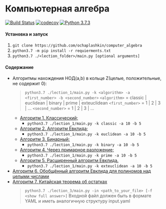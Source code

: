 # Компьютерная алгебра
[![Build Status](https://travis-ci.org/ochaplashkin/computer_algebra.svg?branch=master)](https://travis-ci.org/ochaplashkin/computer_algebra) [![codecov](https://codecov.io/gh/ochaplashkin/computer_algebra/branch/master/graph/badge.svg)](https://codecov.io/gh/ochaplashkin/computer_algebra) [![Python 3.7.3](https://img.shields.io/badge/python-3.7.3-blue.svg)](https://www.python.org/downloads/release/python-373/)

#### Установка и запуск
1. ```git clone https://github.com/ochaplashkin/computer_algebra```
2. ```python3.7 -m pip install -r requierments.txt```
3. ```python3.7 ./<lection_folder>/main.py [optional arguments]```

#### Содержание
  - Алгоритмы нахождения НОД(а,b) в кольце Z(целые, положительные, не содержит 0):
    >`python3.7 ./lection_1/main.py -k <algorithm> -a <first_number> -b <second_number>`
    >`<algorithm>`     = classic | euclidean | binary | prime | exteuclidean
    >`<first_number>`  = 1 | 2 | 3 | ...
    >`<second_number>` = 1 | 2 | 3 | ...
      - [Алгоритм 1. Классический;](https://github.com/ochaplashkin/computer_algebra/blob/master/lection_1/main.py#L39)
        - ```python3.7 ./lection_1/main.py -k classic -a 10 -b 5```
      - [Алгоритм 2. Алгоритм Евклида;](https://github.com/ochaplashkin/computer_algebra/blob/master/lection_1/main.py#L58)
        - ```python3.7 ./lection_1/main.py -k euclidean -a 10 -b 5```
      - [Алгоритм 3. Бинарный;](https://github.com/ochaplashkin/computer_algebra/blob/master/lection_1/main.py#L75)
        - ```python3.7 ./lection_1/main.py -k binary -a 10 -b 5```
      - [Алгоритм 4. Через примарное разложение;](https://github.com/ochaplashkin/computer_algebra/blob/master/lection_1/main.py#L103)
        - ```python3.7 ./lection_1/main.py -k prime -a 10 -b 5```
      - [Алгоритм 5. Расширенный алгоритм Евклида.](https://github.com/ochaplashkin/computer_algebra/blob/master/lection_1/main.py#L137)
        - ```python3.7 ./lection_1/main.py -k exteuclidean -a 10 -b 5```
  - [Алгоритм 6. Обобщённый алгоритм Евклида для полиномов над целыми числами]()
  - [Алгоритм 7. Китайская теорема об остатках]()
    >`python3.7 ./lection_3/main.py -in <path_to_your_file> [-f <show full answer>]`
    > Входной файл должен быть в формате YAML и иметь аналогичную структуру input.yaml
